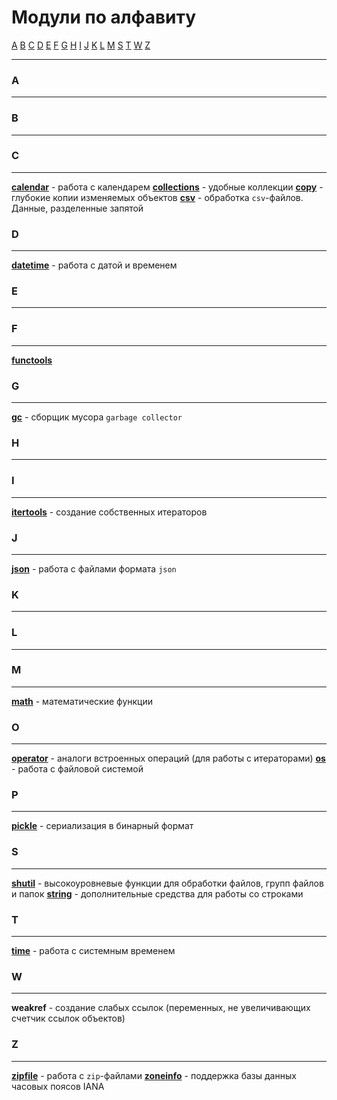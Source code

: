 # Модули по алфавиту
[A](#A) [B](#B) [C](#C) [D](#D) [E](#E) [F](#F) [G](#G) [H](#H) [I](#I) [J](#J) [K](#K) [L](#L) [M](#M) [S](#S) [T](#T) [W](#W) [Z](#Z)
***

### A
***

### B
***

### C
***
**[calendar](модули/calendar/_calendar%20-%20модуль.md)** - работа с календарем
**[collections](модули/collections/_collections%20-%20модуль.md)** - удобные коллекции
**[copy](модули/copy/_copy%20-%20модуль.md)** - глубокие копии изменяемых объектов
**[csv](модули/csv/_csv%20-%20модуль.md)** - обработка `csv`-файлов. Данные, разделенные запятой

### D
***
**[datetime](модули/datetime/_datetime%20-%20модуль.md)** - работа с датой и временем

### E
***

### F
***
**[functools](модули/functools/_functools%20-%20модуль.md)**

### G
***
**[gc](модули/gc/_gc%20-%20модуль.md)** - сборщик мусора `garbage collector`

### H
***

### I
***
**[itertools](модули/itertools/_itertools%20-%20модуль.md)** - создание собственных итераторов

### J
***
**[json](модули/json/_json%20-%20модуль.md)** - работа с файлами формата `json`

### K
***

### L
***

### M
***
**[math](модули/math/_math%20-%20модуль.md)** - математические функции

### O
***
**[operator](модули/operator/_operator%20-%20модуль.md)** - аналоги встроенных операций (для работы с итераторами)
**[os](модули/os/_os%20-%20модуль.md)** - работа с файловой системой

### P
***
**[pickle](модули/pickle/_pickle%20-%20модуль.md)** - сериализация в бинарный формат

### S
***
**[shutil](модули/shutil/_shutil%20-%20модуль.md)** - высокоуровневые функции для обработки файлов, групп файлов и папок
**[string](модули/string/_string%20-%20модуль.md)** - дополнительные средства для работы со строками

### T
***
**[time](модули/time/_time%20-%20модуль.md)** - работа с системным временем

### W
***
**weakref** - создание слабых ссылок (переменных, не увеличивающих счетчик ссылок объектов)

### Z
***
**[zipfile](модули/zipfile/_zipfile%20-%20модуль.md)** - работа с `zip`-файлами
**[zoneinfo](модули/zoneinfo/_zoneinfo%20-%20модуль.md)** - поддержка базы данных часовых поясов IANA
